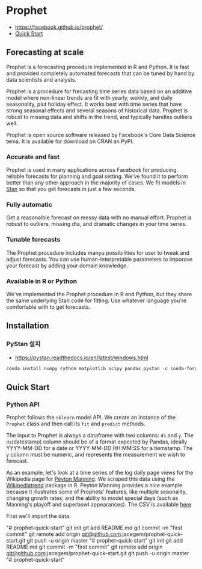 # Prophet

- https://facebook.github.io/prophet/
- [Quick Start](https://facebook.github.io/prophet/docs/quick_start.html)

## Forecasting at scale

Prophet is a forecasting procedure implemented in R and Python. It is fast and provided completely automated forecasts that can be tuned by hand by data scientists and analysts.

Prophet is a procedure for frecasting time series data based on an additive model where non-linear trends are fit with yearly, wekkly, and daily seasonality, plut holiday effect. It works best with time series that have strong seasonal effects and several seasons of historical data. Prophet is robust to missing data and shifts in the trend, and typically handles outliers well.

Prophet is open source software released by Facebook's Core Data Science tema. It is available for download on CRAN an PyPI.

### Accurate and fast

Prophet is used in many applications across Facebook for producing reliable forecasts for planning and goal setting. We've found it to perform better than any other approach in the majority of cases. We fit models in [Stan](http://mc-stan.org/) so that you get forecasts in just a few seconds.

### Fully automatic

Get a reasonalble forecast on messy data with no manual effort. Prophet is robust to outliers, missing dta, and dramatic changes in your time series.

### Tunable forecasts

The Prophet procedure includes manyu possibilities for user to tweak and adjust forecasts. You can use human-interpretable parameters to imporove your forecast by adding your domain knowledge.

### Available in R or Python

We've implemented the Prophet procedure in R and Python, but they share the same underlying Stan code for fitting. Use whatever language you're comfortable with to get forecasts.

## Installation

### PyStan 설치

- https://pystan.readthedocs.io/en/latest/windows.html

```python
conda install numpy cython matplotlib scipy pandas pystan -c conda-forge
```

## Quick Start

### Python API

Prophet follows the `sklearn` model API. We create an instance of the `Prophet` class and then call its `fit` and `predict` methods.

The input to Prophet is always a dataframe with two columns: `ds` and `y`. The `ds`(datestamp) column should be of a format expected by Pandas, ideally YYYY-MM-DD for a date or YYYY-MM-DD HH:MM:SS for a tiemstamp. The `y` column must be numeric, and represents the measurement we wish to forecast.

As an example, let's look at a time series of the log daily page views for the Wikipedia page for [Peyton Manning](https://en.wikipedia.org/wiki/Peyton_Manning). We scraped this data using the [Wikipediatrend](https://cran.r-project.org/web/packages/wikipediatrend/vignettes/using-wikipediatrend.html) package in R. Peyton Manning provides a nice example because it illustrates some of Prophets' features, like multiple seaonality, changing growth rates, and the ability to model special days (such as Manning's playoff and superbowl appearances). The CSV is available [here](https://github.com/facebook/prophet/blob/master/examples/example_wp_log_peyton_manning.csv)

First we'll import the data:


"# prophet-quick-start"  git init git add README.md git commit -m "first commit" git remote add origin git@github.com:jacegem/prophet-quick-start.git git push -u origin master
"# prophet-quick-start"  git init git add README.md git commit -m "first commit" git remote add origin git@github.com:jacegem/prophet-quick-start.git git push -u origin master
"# prophet-quick-start" 
